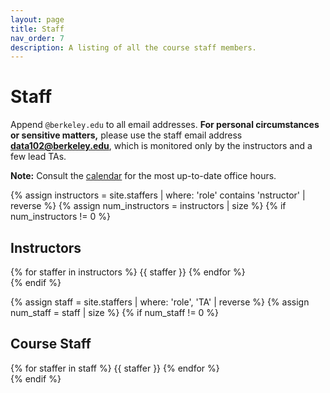 ```yaml
---
layout: page
title: Staff
nav_order: 7
description: A listing of all the course staff members.
---
```


# Staff

Append `@berkeley.edu` to all email addresses. **For personal circumstances or sensitive matters,** please use the staff email address **[data102@berkeley.edu](mailto:data102@berkeley.edu)**, which is monitored only by the instructors and a few lead TAs.

**Note:** Consult the [calendar]({{site.baseurl}}/calendar) for the most up-to-date office hours.

{% assign instructors = site.staffers | where: 'role' contains 'nstructor' | reverse %}
{% assign num_instructors = instructors | size %}
{% if num_instructors != 0 %}
## Instructors

<div class = "role flex">
    {% for staffer in instructors %}
        {{ staffer }}
    {% endfor %}
</div>
{% endif %}

{% assign staff = site.staffers | where: 'role', 'TA' | reverse %}
{% assign num_staff = staff | size %}
{% if num_staff != 0 %}
## Course Staff

<div class = "role flex">
    {% for staffer in staff %}
        {{ staffer }}
    {% endfor %}
</div>
{% endif %}

